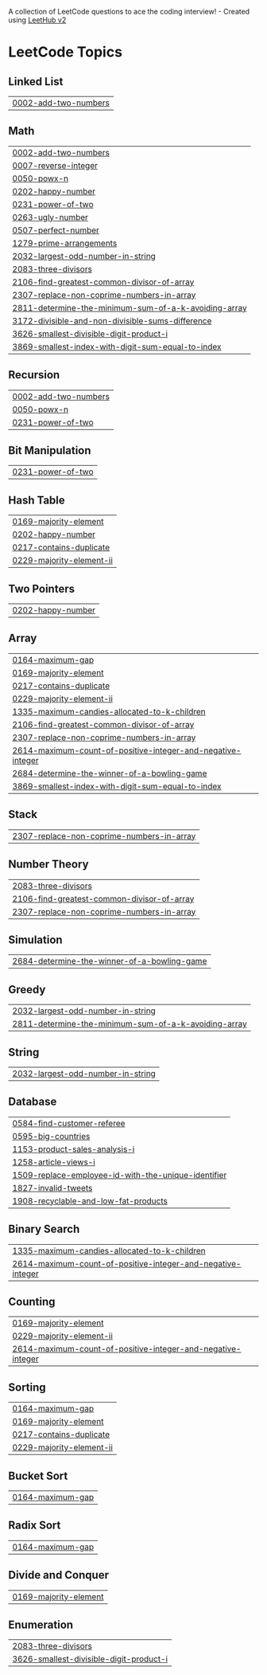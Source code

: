 A collection of LeetCode questions to ace the coding interview! - Created using [LeetHub v2](https://github.com/arunbhardwaj/LeetHub-2.0)
<!---LeetCode Topics Start-->
# LeetCode Topics
## Linked List
|  |
| ------- |
| [0002-add-two-numbers](https://github.com/quantnishant/LeetCode/tree/master/0002-add-two-numbers) |
## Math
|  |
| ------- |
| [0002-add-two-numbers](https://github.com/quantnishant/LeetCode/tree/master/0002-add-two-numbers) |
| [0007-reverse-integer](https://github.com/quantnishant/LeetCode/tree/master/0007-reverse-integer) |
| [0050-powx-n](https://github.com/quantnishant/LeetCode/tree/master/0050-powx-n) |
| [0202-happy-number](https://github.com/quantnishant/LeetCode/tree/master/0202-happy-number) |
| [0231-power-of-two](https://github.com/quantnishant/LeetCode/tree/master/0231-power-of-two) |
| [0263-ugly-number](https://github.com/quantnishant/LeetCode/tree/master/0263-ugly-number) |
| [0507-perfect-number](https://github.com/quantnishant/LeetCode/tree/master/0507-perfect-number) |
| [1279-prime-arrangements](https://github.com/quantnishant/LeetCode/tree/master/1279-prime-arrangements) |
| [2032-largest-odd-number-in-string](https://github.com/quantnishant/LeetCode/tree/master/2032-largest-odd-number-in-string) |
| [2083-three-divisors](https://github.com/quantnishant/LeetCode/tree/master/2083-three-divisors) |
| [2106-find-greatest-common-divisor-of-array](https://github.com/quantnishant/LeetCode/tree/master/2106-find-greatest-common-divisor-of-array) |
| [2307-replace-non-coprime-numbers-in-array](https://github.com/quantnishant/LeetCode/tree/master/2307-replace-non-coprime-numbers-in-array) |
| [2811-determine-the-minimum-sum-of-a-k-avoiding-array](https://github.com/quantnishant/LeetCode/tree/master/2811-determine-the-minimum-sum-of-a-k-avoiding-array) |
| [3172-divisible-and-non-divisible-sums-difference](https://github.com/quantnishant/LeetCode/tree/master/3172-divisible-and-non-divisible-sums-difference) |
| [3626-smallest-divisible-digit-product-i](https://github.com/quantnishant/LeetCode/tree/master/3626-smallest-divisible-digit-product-i) |
| [3869-smallest-index-with-digit-sum-equal-to-index](https://github.com/quantnishant/LeetCode/tree/master/3869-smallest-index-with-digit-sum-equal-to-index) |
## Recursion
|  |
| ------- |
| [0002-add-two-numbers](https://github.com/quantnishant/LeetCode/tree/master/0002-add-two-numbers) |
| [0050-powx-n](https://github.com/quantnishant/LeetCode/tree/master/0050-powx-n) |
| [0231-power-of-two](https://github.com/quantnishant/LeetCode/tree/master/0231-power-of-two) |
## Bit Manipulation
|  |
| ------- |
| [0231-power-of-two](https://github.com/quantnishant/LeetCode/tree/master/0231-power-of-two) |
## Hash Table
|  |
| ------- |
| [0169-majority-element](https://github.com/quantnishant/LeetCode/tree/master/0169-majority-element) |
| [0202-happy-number](https://github.com/quantnishant/LeetCode/tree/master/0202-happy-number) |
| [0217-contains-duplicate](https://github.com/quantnishant/LeetCode/tree/master/0217-contains-duplicate) |
| [0229-majority-element-ii](https://github.com/quantnishant/LeetCode/tree/master/0229-majority-element-ii) |
## Two Pointers
|  |
| ------- |
| [0202-happy-number](https://github.com/quantnishant/LeetCode/tree/master/0202-happy-number) |
## Array
|  |
| ------- |
| [0164-maximum-gap](https://github.com/quantnishant/LeetCode/tree/master/0164-maximum-gap) |
| [0169-majority-element](https://github.com/quantnishant/LeetCode/tree/master/0169-majority-element) |
| [0217-contains-duplicate](https://github.com/quantnishant/LeetCode/tree/master/0217-contains-duplicate) |
| [0229-majority-element-ii](https://github.com/quantnishant/LeetCode/tree/master/0229-majority-element-ii) |
| [1335-maximum-candies-allocated-to-k-children](https://github.com/quantnishant/LeetCode/tree/master/1335-maximum-candies-allocated-to-k-children) |
| [2106-find-greatest-common-divisor-of-array](https://github.com/quantnishant/LeetCode/tree/master/2106-find-greatest-common-divisor-of-array) |
| [2307-replace-non-coprime-numbers-in-array](https://github.com/quantnishant/LeetCode/tree/master/2307-replace-non-coprime-numbers-in-array) |
| [2614-maximum-count-of-positive-integer-and-negative-integer](https://github.com/quantnishant/LeetCode/tree/master/2614-maximum-count-of-positive-integer-and-negative-integer) |
| [2684-determine-the-winner-of-a-bowling-game](https://github.com/quantnishant/LeetCode/tree/master/2684-determine-the-winner-of-a-bowling-game) |
| [3869-smallest-index-with-digit-sum-equal-to-index](https://github.com/quantnishant/LeetCode/tree/master/3869-smallest-index-with-digit-sum-equal-to-index) |
## Stack
|  |
| ------- |
| [2307-replace-non-coprime-numbers-in-array](https://github.com/quantnishant/LeetCode/tree/master/2307-replace-non-coprime-numbers-in-array) |
## Number Theory
|  |
| ------- |
| [2083-three-divisors](https://github.com/quantnishant/LeetCode/tree/master/2083-three-divisors) |
| [2106-find-greatest-common-divisor-of-array](https://github.com/quantnishant/LeetCode/tree/master/2106-find-greatest-common-divisor-of-array) |
| [2307-replace-non-coprime-numbers-in-array](https://github.com/quantnishant/LeetCode/tree/master/2307-replace-non-coprime-numbers-in-array) |
## Simulation
|  |
| ------- |
| [2684-determine-the-winner-of-a-bowling-game](https://github.com/quantnishant/LeetCode/tree/master/2684-determine-the-winner-of-a-bowling-game) |
## Greedy
|  |
| ------- |
| [2032-largest-odd-number-in-string](https://github.com/quantnishant/LeetCode/tree/master/2032-largest-odd-number-in-string) |
| [2811-determine-the-minimum-sum-of-a-k-avoiding-array](https://github.com/quantnishant/LeetCode/tree/master/2811-determine-the-minimum-sum-of-a-k-avoiding-array) |
## String
|  |
| ------- |
| [2032-largest-odd-number-in-string](https://github.com/quantnishant/LeetCode/tree/master/2032-largest-odd-number-in-string) |
## Database
|  |
| ------- |
| [0584-find-customer-referee](https://github.com/quantnishant/LeetCode/tree/master/0584-find-customer-referee) |
| [0595-big-countries](https://github.com/quantnishant/LeetCode/tree/master/0595-big-countries) |
| [1153-product-sales-analysis-i](https://github.com/quantnishant/LeetCode/tree/master/1153-product-sales-analysis-i) |
| [1258-article-views-i](https://github.com/quantnishant/LeetCode/tree/master/1258-article-views-i) |
| [1509-replace-employee-id-with-the-unique-identifier](https://github.com/quantnishant/LeetCode/tree/master/1509-replace-employee-id-with-the-unique-identifier) |
| [1827-invalid-tweets](https://github.com/quantnishant/LeetCode/tree/master/1827-invalid-tweets) |
| [1908-recyclable-and-low-fat-products](https://github.com/quantnishant/LeetCode/tree/master/1908-recyclable-and-low-fat-products) |
## Binary Search
|  |
| ------- |
| [1335-maximum-candies-allocated-to-k-children](https://github.com/quantnishant/LeetCode/tree/master/1335-maximum-candies-allocated-to-k-children) |
| [2614-maximum-count-of-positive-integer-and-negative-integer](https://github.com/quantnishant/LeetCode/tree/master/2614-maximum-count-of-positive-integer-and-negative-integer) |
## Counting
|  |
| ------- |
| [0169-majority-element](https://github.com/quantnishant/LeetCode/tree/master/0169-majority-element) |
| [0229-majority-element-ii](https://github.com/quantnishant/LeetCode/tree/master/0229-majority-element-ii) |
| [2614-maximum-count-of-positive-integer-and-negative-integer](https://github.com/quantnishant/LeetCode/tree/master/2614-maximum-count-of-positive-integer-and-negative-integer) |
## Sorting
|  |
| ------- |
| [0164-maximum-gap](https://github.com/quantnishant/LeetCode/tree/master/0164-maximum-gap) |
| [0169-majority-element](https://github.com/quantnishant/LeetCode/tree/master/0169-majority-element) |
| [0217-contains-duplicate](https://github.com/quantnishant/LeetCode/tree/master/0217-contains-duplicate) |
| [0229-majority-element-ii](https://github.com/quantnishant/LeetCode/tree/master/0229-majority-element-ii) |
## Bucket Sort
|  |
| ------- |
| [0164-maximum-gap](https://github.com/quantnishant/LeetCode/tree/master/0164-maximum-gap) |
## Radix Sort
|  |
| ------- |
| [0164-maximum-gap](https://github.com/quantnishant/LeetCode/tree/master/0164-maximum-gap) |
## Divide and Conquer
|  |
| ------- |
| [0169-majority-element](https://github.com/quantnishant/LeetCode/tree/master/0169-majority-element) |
## Enumeration
|  |
| ------- |
| [2083-three-divisors](https://github.com/quantnishant/LeetCode/tree/master/2083-three-divisors) |
| [3626-smallest-divisible-digit-product-i](https://github.com/quantnishant/LeetCode/tree/master/3626-smallest-divisible-digit-product-i) |
<!---LeetCode Topics End-->